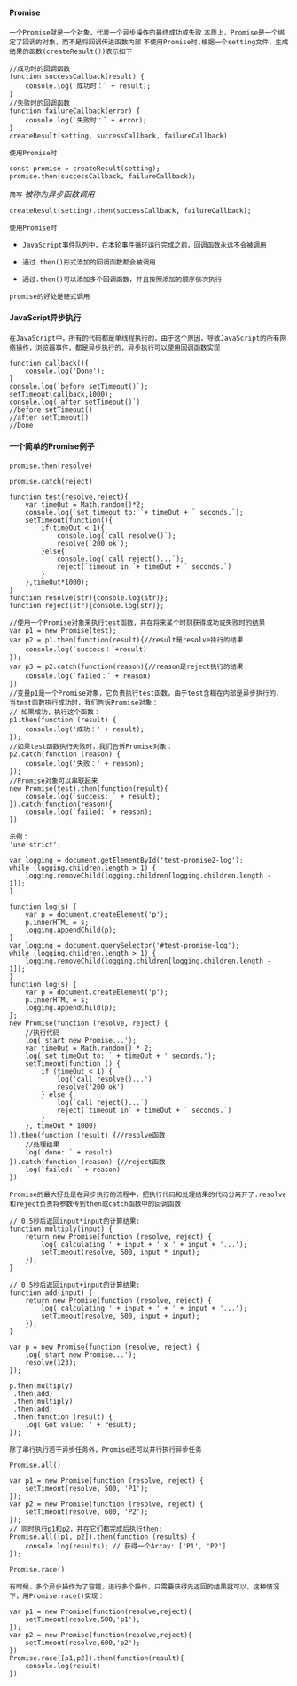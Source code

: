 #### Promise
`一个Promise就是一个对象，代表一个异步操作的最终成功或失败`
`本质上，Promise是一个绑定了回调的对象，而不是将回调传进函数内部`
`不使用Promise时,根据一个setting文件，生成结果的函数(createResult())表示如下`
```
//成功时的回调函数
function successCallback(result) {
    console.log(`成功时：` + result);
}
//失败时的回调函数
function failureCallback(error) {
    console.log(`失败时：` + error);
}
createResult(setting, successCallback, failureCallback)
```
`使用Promise时`
```
const promise = createResult(setting);
promise.then(successCallback, failureCallback);

```
`简写` *被称为异步函数调用*
```
createResult(setting).then(successCallback, failureCallback);
```
`使用Promise时`

* `JavaScript事件队列中，在本轮事件循环运行完成之前，回调函数永远不会被调用`

* `通过.then()形式添加的回调函数都会被调用`

* `通过.then()可以添加多个回调函数，并且按照添加的顺序依次执行`

`promise的好处是链式调用`


#### JavaScript异步执行
`在JavaScript中，所有的代码都是单线程执行的，由于这个原因，导致JavaScript的所有网络操作，浏览器事件，都是异步执行的，异步执行可以使用回调函数实现`
```
function callback(){
    console.log('Done');
}
console.log(`before setTimeout()`);
setTimeout(callback,1000);
console.log(`after setTimeout()`)
//before setTimeout()
//after setTimeout()
//Done
```
#### 一个简单的Promise例子
`promise.then(resolve)`

`promise.catch(reject)`
```
function test(resolve,reject){
    var timeOut = Math.random()*2;
    console.log(`set timeout to: `+ timeOut + ` seconds.`);
    setTimeout(function(){
        if(timeOut < 1){
            console.log(`call resolve()`);
            resolve(`200 ok`);
        }else{
            console.log(`call reject()...`);
            reject(`timeout in `+ timeOut + ` seconds.`)
        }
    },timeOut*1000);
}
function resolve(str){console.log(str)};
function reject(str){console.log(str)};

//使用一个Promise对象来执行test函数，并在将来某个时刻获得成功或失败时的结果
var p1 = new Promise(test);
var p2 = p1.then(function(result){//result是resolve执行的结果
    console.log(`success：`+result)
});
var p3 = p2.catch(function(reason){//reason是reject执行的结果
    console.log(`failed：` + reason)
})
//变量p1是一个Promise对象，它负责执行test函数，由于test含糊在内部是异步执行的，当test函数执行成功时，我们告诉Promise对象：
// 如果成功，执行这个函数：
p1.then(function (result) {
    console.log('成功：' + result);
});
//如果test函数执行失败时，我们告诉Promise对象：
p2.catch(function (reason) {
    console.log('失败：' + reason);
});
//Promise对象可以串联起来
new Promise(test).then(function(result){
    console.log(`success: ` + result);
}).catch(function(reason){
    console.log(`failed: `+ reason);
})
```
```
示例：
'use strict';

var logging = document.getElementById('test-promise2-log');
while (logging.children.length > 1) {
    logging.removeChild(logging.children[logging.children.length - 1]);
}

function log(s) {
    var p = document.createElement('p');
    p.innerHTML = s;
    logging.appendChild(p);
}
var logging = document.querySelector('#test-promise-log');
while (logging.children.length > 1) {
    logging.removeChild(logging.children[logging.children.length - 1]);
}
function log(s) {
    var p = document.createElement('p');
    p.innerHTML = s;
    logging.appendChild(p);
};
new Promise(function (resolve, reject) {
    //执行代码
    log('start new Promise...');
    var timeOut = Math.random() * 2;
    log(`set timeOut to: ` + timeOut + ' seconds.');
    setTimeout(function () {
        if (timeOut < 1) {
            log('call resolve()...')
            resolve('200 ok') 
        } else {
            log(`call reject()...`)
            reject(`timeout in` + timeOut + ` seconds.`)
        }
    }, timeOut * 1000)
}).then(function (result) {//resolve函数
    //处理结果
    log(`done: ` + result)
}).catch(function (reason) {//reject函数
    log(`failed: ` + reason)
})
```
`Promise的最大好处是在异步执行的流程中，把执行代码和处理结果的代码分离开了.resolve和reject负责将参数传到then或catch函数中的回调函数`

```
// 0.5秒后返回input*input的计算结果:
function multiply(input) {
    return new Promise(function (resolve, reject) {
        log('calculating ' + input + ' x ' + input + '...');
        setTimeout(resolve, 500, input * input);
    });
}

// 0.5秒后返回input+input的计算结果:
function add(input) {
    return new Promise(function (resolve, reject) {
        log('calculating ' + input + ' + ' + input + '...');
        setTimeout(resolve, 500, input + input);
    });
}

var p = new Promise(function (resolve, reject) {
    log('start new Promise...');
    resolve(123);
});

p.then(multiply)
 .then(add)
 .then(multiply)
 .then(add)
 .then(function (result) {
    log('Got value: ' + result);
});

```
`除了串行执行若干异步任务外，Promise还可以并行执行异步任务`

`Promise.all()`

```
var p1 = new Promise(function (resolve, reject) {
    setTimeout(resolve, 500, 'P1');
});
var p2 = new Promise(function (resolve, reject) {
    setTimeout(resolve, 600, 'P2');
});
// 同时执行p1和p2，并在它们都完成后执行then:
Promise.all([p1, p2]).then(function (results) {
    console.log(results); // 获得一个Array: ['P1', 'P2']
});
```
`Promise.race()`

`有时候，多个异步操作为了容错，进行多个操作，只需要获得先返回的结果就可以，这种情况下，用Promise.race()实现：`

```
var p1 = new Promise(function(resolve,reject){
    setTimeout(resolve,500,'p1');
});
var p2 = new Promise(function(resolve,reject){
    setTimeout(resolve,600,'p2');
})
Promise.race([p1,p2]).then(function(result){
    console.log(result)
})
```
